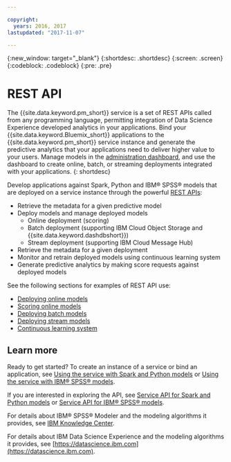 ```yaml
---

copyright:
  years: 2016, 2017
lastupdated: "2017-11-07"

---
```


{:new_window: target="_blank"}
{:shortdesc: .shortdesc}
{:screen: .screen}
{:codeblock: .codeblock}
{:pre: .pre}

# REST API

The {{site.data.keyword.pm_short}} service is a set of REST APIs called from
any programming language, permitting integration of Data Science
Experience developed analytics in your applications. Bind your
{{site.data.keyword.Bluemix_short}} applications to the {{site.data.keyword.pm_short}} service instance and
generate the predictive analytics that your applications need to
deliver higher value to your users. Manage models in the
[administration dashboard](pm_service_ui_spark.html), and use the dashboard to create online,
batch, or streaming deployments integrated with your
applications.
{: shortdesc}

Develop applications against Spark, Python and IBM® SPSS® models that are deployed on a service instance
through the powerful [REST APIs](https://watson-ml-api.mybluemix.net/):

*  Retrieve the metadata for a given predictive model
*  Deploy models and manage deployed models
    *  Online deployment (scoring)
    *  Batch deployment (supporting IBM Cloud Object Storage and {{site.data.keyword.dashdbshort}})
    *  Stream deployment (supporting IBM Cloud Message Hub)
*  Retrieve the metadata for a given deployment
*  Monitor and retrain deployed models using continuous learning system
*  Generate predictive analytics by making score requests against
   deployed models

See the following sections for examples of REST API use:

*  [Deploying online models](pm_service_api_spark_online.html)
*  [Scoring online models](pm_service_api_develop_score.html)
*  [Deploying batch models](pm_service_api_spark_batch.html)
*  [Deploying stream models](pm_service_api_spark_streaming.html)
*  [Continuous learning system](pm_service_api_spark_learning_system.html)

## Learn more

Ready to get started? To create an instance of a service or bind
an application, see [Using the service with Spark and Python models](using_pm_service_dsx.html) or
[Using the service with IBM® SPSS® models](using_pm_service.html).

If you are interested in exploring the API, see [Service API for Spark and Python models](pm_service_api_spark.html) or [Service
API for IBM® SPSS® models](pm_service_api_spss.html).

For details about IBM® SPSS® Modeler and the modeling algorithms it
provides, see [IBM Knowledge Center](https://www.ibm.com/support/knowledgecenter/SS3RA7).

For details about IBM Data Science Experience and the modeling
algorithms it provides, see [https://datascience.ibm.com](https://datascience.ibm.com).
